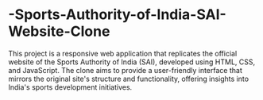 # -Sports-Authority-of-India-SAI-Website-Clone
This project is a responsive web application that replicates the official website of the Sports Authority of India (SAI), developed using HTML, CSS, and JavaScript. The clone aims to provide a user-friendly interface that mirrors the original site's structure and functionality, offering insights into India's sports development initiatives.
